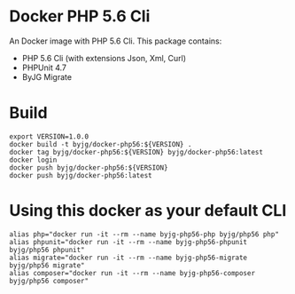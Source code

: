 # Docker PHP 5.6 Cli

An Docker image with PHP 5.6 Cli. This package contains:

- PHP 5.6 Cli (with extensions Json, Xml, Curl)
- PHPUnit 4.7
- ByJG Migrate

# Build

```
export VERSION=1.0.0
docker build -t byjg/docker-php56:${VERSION} .
docker tag byjg/docker-php56:${VERSION} byjg/docker-php56:latest
docker login
docker push byjg/docker-php56:${VERSION}
docker push byjg/docker-php56:latest
```

# Using this docker as your default CLI

```
alias php="docker run -it --rm --name byjg-php56-php byjg/php56 php"
alias phpunit="docker run -it --rm --name byjg-php56-phpunit byjg/php56 phpunit"
alias migrate="docker run -it --rm --name byjg-php56-migrate byjg/php56 migrate"
alias composer="docker run -it --rm --name byjg-php56-composer byjg/php56 composer"
```


